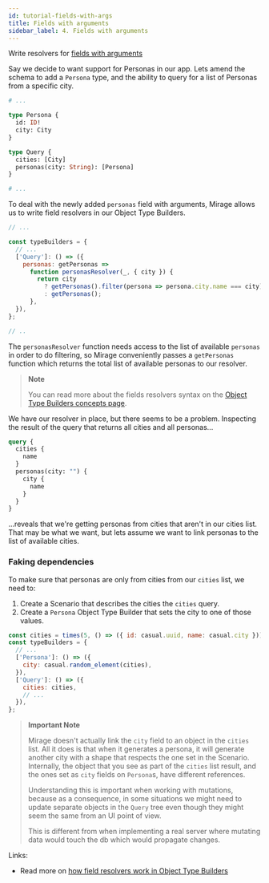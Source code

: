 ```yaml
---
id: tutorial-fields-with-args
title: Fields with arguments
sidebar_label: 4. Fields with arguments
---
```


Write resolvers for [fields with arguments](https://graphql.org/learn/schema/#arguments)

Say we decide to want support for Personas in our app. Lets amend the schema to add a `Persona` type, and the ability to query for a list of Personas from a specific city.

```graphql
# ...

type Persona {
  id: ID!
  city: City
}

type Query {
  cities: [City]
  personas(city: String): [Persona]
}

# ...
```

To deal with the newly added `personas` field with arguments, Mirage allows us to write field resolvers in our Object Type Builders.

```javascript
// ...

const typeBuilders = {
  // ...
  ['Query']: () => ({
    personas: getPersonas =>
      function personasResolver(_, { city }) {
        return city
          ? getPersonas().filter(persona => persona.city.name === city)
          : getPersonas();
      },
  }),
};

// ..
```

The `personasResolver` function needs access to the list of available `personas` in order to do filtering, so Mirage conveniently passes a `getPersonas` function which returns the total list of available personas to our resolver.

> **Note**
>
> You can read more about the fields resolvers syntax on the [Object Type Builders concepts page](/docs/object-type-builders#fields-with-arguments).

We have our resolver in place, but there seems to be a problem. Inspecting the result of the query that returns all cities and all personas...

```graphql
query {
  cities {
    name
  }
  personas(city: "") {
    city {
      name
    }
  }
}
```

...reveals that we're getting personas from cities that aren't in our cities list. That may be what we want, but lets assume we want to link personas to the list of available cities.

### Faking dependencies

To make sure that personas are only from cities from our `cities` list, we need to:

1. Create a Scenario that describes the cities the `cities` query.
2. Create a `Persona` Object Type Builder that sets the city to one of those values.

```javascript
const cities = times(5, () => ({ id: casual.uuid, name: casual.city }));
const typeBuilders = {
  // ...
  ['Persona']: () => ({
    city: casual.random_element(cities),
  }),
  ['Query']: () => ({
    cities: cities,
    // ...
  }),
};
```

> **Important Note**
>
> Mirage doesn't actually link the `city` field to an object in the `cities` list. All it does is that when it generates a persona, it will generate another city with a shape that respects the one set in the Scenario. Internally, the object that you see as part of the `cities` list result, and the ones set as `city` fields on `Persona`s, have different references.
>
> Understanding this is important when working with mutations, because as a consequence, in some situations we might need to update separate objects in the `Query` tree even though they might seem the same from an UI point of view.
>
> This is different from when implementing a real server where mutating data would touch the db which would propagate changes.

Links:

- Read more on [how field resolvers work in Object Type Builders](/docs/object-type-builders#fields-with-arguments)
